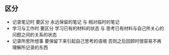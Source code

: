 ## 区分

- 记录笔记时 要区分 永远保留的笔记 与 相对临时的笔记
- 学习与工作时 要区分 学习已有的材料的状态 与 思考已有材料与自己所关心的问题之间的关系的状态
- 记录所思所想事 要保留下来引起自己思考的语境 否则之后回顾时很容易不再理解所记录的东西
